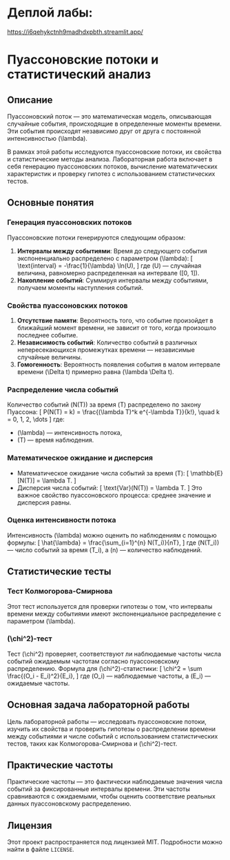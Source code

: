 # Деплой лабы:
https://i6qehykctnh9madhdxpbth.streamlit.app/


# Пуассоновские потоки и статистический анализ

## Описание
Пуассоновский поток — это математическая модель, описывающая случайные события, происходящие в определенные моменты времени. Эти события происходят независимо друг от друга с постоянной интенсивностью \(\lambda\).

В рамках этой работы исследуются пуассоновские потоки, их свойства и статистические методы анализа. Лабораторная работа включает в себя генерацию пуассоновских потоков, вычисление математических характеристик и проверку гипотез с использованием статистических тестов.

## Основные понятия

### Генерация пуассоновских потоков
Пуассоновские потоки генерируются следующим образом:
1. **Интервалы между событиями**: Время до следующего события экспоненциально распределено с параметром \(\lambda\):
   \[
   \text{interval} = -\frac{1}{\lambda} \ln(U),
   \]
   где \(U\) — случайная величина, равномерно распределенная на интервале \([0, 1]\).
2. **Накопление событий**: Суммируя интервалы между событиями, получаем моменты наступления событий.

### Свойства пуассоновских потоков
1. **Отсутствие памяти**: Вероятность того, что событие произойдет в ближайший момент времени, не зависит от того, когда произошло последнее событие.
2. **Независимость событий**: Количество событий в различных непересекающихся промежутках времени — независимые случайные величины.
3. **Гомогенность**: Вероятность появления события в малом интервале времени \(\Delta t\) примерно равна \(\lambda \Delta t\).

### Распределение числа событий
Количество событий \(N(T)\) за время \(T\) распределено по закону Пуассона:
\[
P(N(T) = k) = \frac{(\lambda T)^k e^{-\lambda T}}{k!}, \quad k = 0, 1, 2, \dots
\]
где:
- \(\lambda\) — интенсивность потока,
- \(T\) — время наблюдения.

### Математическое ожидание и дисперсия
- Математическое ожидание числа событий за время \(T\):
  \[
  \mathbb{E}[N(T)] = \lambda T.
  \]
- Дисперсия числа событий:
  \[
  \text{Var}(N(T)) = \lambda T.
  \]
Это важное свойство пуассоновского процесса: среднее значение и дисперсия равны.

### Оценка интенсивности потока
Интенсивность \(\lambda\) можно оценить по наблюдениям с помощью формулы:
\[
\hat{\lambda} = \frac{\sum_{i=1}^{n} N(T_i)}{nT},
\]
где \(N(T_i)\) — число событий за время \(T_i\), а \(n\) — количество наблюдений.

## Статистические тесты

### Тест Колмогорова-Смирнова
Этот тест используется для проверки гипотезы о том, что интервалы времени между событиями имеют экспоненциальное распределение с параметром \(\lambda\).

### \(\chi^2\)-тест
Тест \(\chi^2\) проверяет, соответствуют ли наблюдаемые частоты числа событий ожидаемым частотам согласно пуассоновскому распределению. Формула для \(\chi^2\)-статистики:
\[
\chi^2 = \sum \frac{(O_i - E_i)^2}{E_i},
\]
где \(O_i\) — наблюдаемые частоты, а \(E_i\) — ожидаемые частоты.

## Основная задача лабораторной работы
Цель лабораторной работы — исследовать пуассоновские потоки, изучить их свойства и проверить гипотезы о распределении времени между событиями и числе событий с использованием статистических тестов, таких как Колмогорова-Смирнова и \(\chi^2\)-тест.

## Практические частоты
Практические частоты — это фактически наблюдаемые значения числа событий за фиксированные интервалы времени. Эти частоты сравниваются с ожидаемыми, чтобы оценить соответствие реальных данных пуассоновскому распределению.

## Лицензия
Этот проект распространяется под лицензией MIT. Подробности можно найти в файле `LICENSE`.
